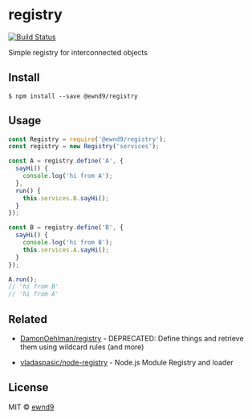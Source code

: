 # registry

[![Build Status](https://travis-ci.org/ewnd9/registry.svg?branch=master)](https://travis-ci.org/ewnd9/registry)

Simple registry for interconnected objects

## Install

```
$ npm install --save @ewnd9/registry
```

## Usage

```js
const Registry = require('@ewnd9/registry');
const registry = new Registry('services');

const A = registry.define('A', {
  sayHi() {
    console.log('hi from A');
  },
  run() {
    this.services.B.sayHi();
  }
});

const B = registry.define('B', {
  sayHi() {
    console.log('hi from B');
    this.services.A.sayHi();
  }
});

A.run();
// 'hi from B'
// 'hi from A'
```

## Related

- [DamonOehlman/registry](https://github.com/DamonOehlman/registry) - DEPRECATED: Define things and retrieve them using wildcard rules (and more)

- [vladaspasic/node-registry](https://github.com/vladaspasic/node-registry) - Node.js Module Registry and loader
## License

MIT © [ewnd9](http://ewnd9.com)
